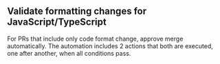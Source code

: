 ## Validate formatting changes for JavaScript/TypeScript

For PRs that include only code format change, approve merge automatically. The automation includes 2 actions that both are executed, one after another, when all conditions pass.
